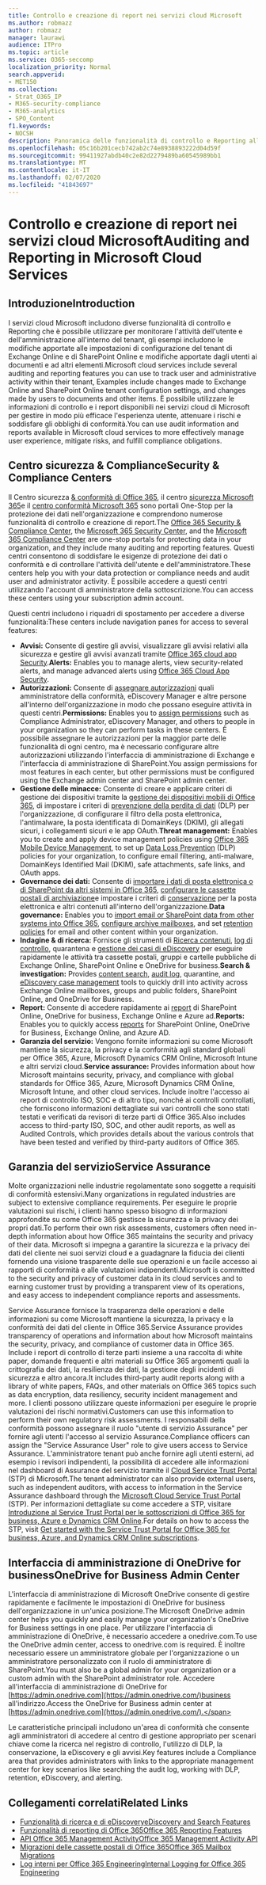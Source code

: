 ```yaml
---
title: Controllo e creazione di report nei servizi cloud Microsoft
ms.author: robmazz
author: robmazz
manager: laurawi
audience: ITPro
ms.topic: article
ms.service: O365-seccomp
localization_priority: Normal
search.appverid:
- MET150
ms.collection:
- Strat_O365_IP
- M365-security-compliance
- M365-analytics
- SPO_Content
f1.keywords:
- NOCSH
description: Panoramica delle funzionalità di controllo e Reporting all'interno di Office 365, Microsoft 365 e Service Assurance.
ms.openlocfilehash: 05c16b201cecb742ab2c74e8938893222d04d59f
ms.sourcegitcommit: 99411927abdb40c2e82d2279489ba60545989bb1
ms.translationtype: MT
ms.contentlocale: it-IT
ms.lasthandoff: 02/07/2020
ms.locfileid: "41843697"
---
```

# <a name="auditing-and-reporting-in-microsoft-cloud-services"></a><span data-ttu-id="49430-103">Controllo e creazione di report nei servizi cloud Microsoft</span><span class="sxs-lookup"><span data-stu-id="49430-103">Auditing and Reporting in Microsoft Cloud Services</span></span>

## <a name="introduction"></a><span data-ttu-id="49430-104">Introduzione</span><span class="sxs-lookup"><span data-stu-id="49430-104">Introduction</span></span>

<span data-ttu-id="49430-105">I servizi cloud Microsoft includono diverse funzionalità di controllo e Reporting che è possibile utilizzare per monitorare l'attività dell'utente e dell'amministrazione all'interno del tenant, gli esempi includono le modifiche apportate alle impostazioni di configurazione del tenant di Exchange Online e di SharePoint Online e modifiche apportate dagli utenti ai documenti e ad altri elementi.</span><span class="sxs-lookup"><span data-stu-id="49430-105">Microsoft cloud services include several auditing and reporting features you can use to track user and administrative activity within their tenant, Examples include changes made to Exchange Online and SharePoint Online tenant configuration settings, and changes made by users to documents and other items.</span></span> <span data-ttu-id="49430-106">È possibile utilizzare le informazioni di controllo e i report disponibili nei servizi cloud di Microsoft per gestire in modo più efficace l'esperienza utente, attenuare i rischi e soddisfare gli obblighi di conformità.</span><span class="sxs-lookup"><span data-stu-id="49430-106">You can use audit information and reports available in Microsoft cloud services to more effectively manage user experience, mitigate risks, and fulfill compliance obligations.</span></span>

## <a name="security--compliance-centers"></a><span data-ttu-id="49430-107">Centro sicurezza & Compliance</span><span class="sxs-lookup"><span data-stu-id="49430-107">Security & Compliance Centers</span></span>

<span data-ttu-id="49430-108">Il Centro sicurezza [& conformità di Office 365](https://protection.office.com), il centro [sicurezza Microsoft 365](https://security.microsoft.com)e il [centro conformità Microsoft 365](https://compliance.microsoft.com) sono portali One-Stop per la protezione dei dati nell'organizzazione e comprendono numerose funzionalità di controllo e creazione di report.</span><span class="sxs-lookup"><span data-stu-id="49430-108">The [Office 365 Security & Compliance Center](https://protection.office.com), the [Microsoft 365 Security Center](https://security.microsoft.com), and the [Microsoft 365 Compliance Center](https://compliance.microsoft.com) are one-stop portals for protecting data in your organization, and they include many auditing and reporting features.</span></span> <span data-ttu-id="49430-109">Questi centri consentono di soddisfare le esigenze di protezione dei dati o conformità e di controllare l'attività dell'utente e dell'amministratore.</span><span class="sxs-lookup"><span data-stu-id="49430-109">These centers help you with your data protection or compliance needs and audit user and administrator activity.</span></span> <span data-ttu-id="49430-110">È possibile accedere a questi centri utilizzando l'account di amministratore della sottoscrizione.</span><span class="sxs-lookup"><span data-stu-id="49430-110">You can access these centers using your subscription admin account.</span></span>

<span data-ttu-id="49430-111">Questi centri includono i riquadri di spostamento per accedere a diverse funzionalità:</span><span class="sxs-lookup"><span data-stu-id="49430-111">These centers include navigation panes for access to several features:</span></span>

- <span data-ttu-id="49430-112">**Avvisi:** Consente di gestire gli avvisi, visualizzare gli avvisi relativi alla sicurezza e gestire gli avvisi avanzati tramite [Office 365 cloud app Security](https://docs.microsoft.com/cloud-app-security/what-is-cloud-app-security).</span><span class="sxs-lookup"><span data-stu-id="49430-112">**Alerts:** Enables you to manage alerts, view security-related alerts, and manage advanced alerts using [Office 365 Cloud App Security](https://docs.microsoft.com/cloud-app-security/what-is-cloud-app-security).</span></span>
- <span data-ttu-id="49430-113">**Autorizzazioni:** Consente di [assegnare autorizzazioni](https://support.office.com/article/Give-users-access-to-the-Office-365-Security-Compliance-Center-2cfce2c8-20c5-47f9-afc4-24b059c1bd76) quali amministratore della conformità, eDiscovery Manager e altre persone all'interno dell'organizzazione in modo che possano eseguire attività in questi centri.</span><span class="sxs-lookup"><span data-stu-id="49430-113">**Permissions:** Enables you to [assign permissions](https://support.office.com/article/Give-users-access-to-the-Office-365-Security-Compliance-Center-2cfce2c8-20c5-47f9-afc4-24b059c1bd76) such as Compliance Administrator, eDiscovery Manager, and others to people in your organization so they can perform tasks in these centers.</span></span> <span data-ttu-id="49430-114">È possibile assegnare le autorizzazioni per la maggior parte delle funzionalità di ogni centro, ma è necessario configurare altre autorizzazioni utilizzando l'interfaccia di amministrazione di Exchange e l'interfaccia di amministrazione di SharePoint.</span><span class="sxs-lookup"><span data-stu-id="49430-114">You assign permissions for most features in each center, but other permissions must be configured using the Exchange admin center and SharePoint admin center.</span></span>
- <span data-ttu-id="49430-115">**Gestione delle minacce:** Consente di creare e applicare criteri di gestione dei dispositivi tramite la [gestione dei dispositivi mobili di Office 365](https://support.office.com/article/Overview-of-Mobile-Device-Management-for-Office-365-faa7d8e5-645d-4d59-839c-c8d4c1869e4a), di impostare i criteri di [prevenzione della perdita di dati](https://support.office.com/article/Overview-of-data-loss-prevention-policies-1966b2a7-d1e2-4d92-ab61-42efbb137f5e) (DLP) per l'organizzazione, di configurare il filtro della posta elettronica, l'antimalware, la posta identificata di DomainKeys (DKIM), gli allegati sicuri, i collegamenti sicuri e le app OAuth.</span><span class="sxs-lookup"><span data-stu-id="49430-115">**Threat management:** Enables you to create and apply device management policies using [Office 365 Mobile Device Management](https://support.office.com/article/Overview-of-Mobile-Device-Management-for-Office-365-faa7d8e5-645d-4d59-839c-c8d4c1869e4a), to set up [Data Loss Prevention](https://support.office.com/article/Overview-of-data-loss-prevention-policies-1966b2a7-d1e2-4d92-ab61-42efbb137f5e) (DLP) policies for your organization, to configure email filtering, anti-malware, DomainKeys Identified Mail (DKIM), safe attachments, safe links, and OAuth apps.</span></span>
- <span data-ttu-id="49430-116">**Governance dei dati:** Consente di [importare i dati di posta elettronica o di SharePoint da altri sistemi in Office 365](https://support.office.com/article/Import-PST-files-or-SharePoint-data-to-Office-365-ba688e0a-0fcb-4bd7-8e57-2b669564ea84), [configurare le cassette postali di archiviazione](https://support.office.com/article/Enable-archive-mailboxes-in-the-Office-365-Security-Compliance-Center-268a109e-7843-405b-bb3d-b9393b2342ce)e impostare i criteri di [conservazione](https://docs.microsoft.com/microsoft-365/compliance/retention-policies) per la posta elettronica e altri contenuti all'interno dell'organizzazione.</span><span class="sxs-lookup"><span data-stu-id="49430-116">**Data governance:** Enables you to [import email or SharePoint data from other systems into Office 365](https://support.office.com/article/Import-PST-files-or-SharePoint-data-to-Office-365-ba688e0a-0fcb-4bd7-8e57-2b669564ea84), [configure archive mailboxes](https://support.office.com/article/Enable-archive-mailboxes-in-the-Office-365-Security-Compliance-Center-268a109e-7843-405b-bb3d-b9393b2342ce), and set [retention policies](https://docs.microsoft.com/microsoft-365/compliance/retention-policies) for email and other content within your organization.</span></span>
- <span data-ttu-id="49430-117">**Indagine & di ricerca:** Fornisce gli strumenti di [Ricerca contenuti](https://support.office.com/article/Run-a-Content-Search-in-the-Office-365-Security-Compliance-Center-61852fd9-fe8a-4880-a339-cb19ed3bff4a), [log di controllo](https://support.office.com/article/Search-the-audit-log-in-the-Office-365-Security-Compliance-Center-0d4d0f35-390b-4518-800e-0c7ec95e946c), quarantena e [gestione dei casi di eDiscovery](https://support.office.com/article/Manage-eDiscovery-cases-in-the-Office-365-Security-Compliance-Center-edea80d6-20a7-40fb-b8c4-5e8c8395f6da) per eseguire rapidamente le attività tra cassette postali, gruppi e cartelle pubbliche di Exchange Online, SharePoint Online e OneDrive for business.</span><span class="sxs-lookup"><span data-stu-id="49430-117">**Search & investigation:** Provides [content search](https://support.office.com/article/Run-a-Content-Search-in-the-Office-365-Security-Compliance-Center-61852fd9-fe8a-4880-a339-cb19ed3bff4a), [audit log](https://support.office.com/article/Search-the-audit-log-in-the-Office-365-Security-Compliance-Center-0d4d0f35-390b-4518-800e-0c7ec95e946c), quarantine, and [eDiscovery case management](https://support.office.com/article/Manage-eDiscovery-cases-in-the-Office-365-Security-Compliance-Center-edea80d6-20a7-40fb-b8c4-5e8c8395f6da) tools to quickly drill into activity across Exchange Online mailboxes, groups and public folders, SharePoint Online, and OneDrive for Business.</span></span>
- <span data-ttu-id="49430-118">**Report:** Consente di accedere rapidamente ai [report](https://support.office.com/article/Reports-in-the-Office-365-Security-Compliance-Center-7acd33ce-1ec8-49fb-b625-43bac7b58c5a) di SharePoint Online, OneDrive for business, Exchange Online e Azure ad.</span><span class="sxs-lookup"><span data-stu-id="49430-118">**Reports:** Enables you to quickly access [reports](https://support.office.com/article/Reports-in-the-Office-365-Security-Compliance-Center-7acd33ce-1ec8-49fb-b625-43bac7b58c5a) for SharePoint Online, OneDrive for Business, Exchange Online, and Azure AD.</span></span>
- <span data-ttu-id="49430-119">**Garanzia del servizio:** Vengono fornite informazioni su come Microsoft mantiene la sicurezza, la privacy e la conformità agli standard globali per Office 365, Azure, Microsoft Dynamics CRM Online, Microsoft Intune e altri servizi cloud.</span><span class="sxs-lookup"><span data-stu-id="49430-119">**Service assurance:** Provides information about how Microsoft maintains security, privacy, and compliance with global standards for Office 365, Azure, Microsoft Dynamics CRM Online, Microsoft Intune, and other cloud services.</span></span> <span data-ttu-id="49430-120">Include inoltre l'accesso ai report di controllo ISO, SOC e di altro tipo, nonché ai controlli controllati, che forniscono informazioni dettagliate sui vari controlli che sono stati testati e verificati da revisori di terze parti di Office 365.</span><span class="sxs-lookup"><span data-stu-id="49430-120">Also includes access to third-party ISO, SOC, and other audit reports, as well as Audited Controls, which provides details about the various controls that have been tested and verified by third-party auditors of Office 365.</span></span>

## <a name="service-assurance"></a><span data-ttu-id="49430-121">Garanzia del servizio</span><span class="sxs-lookup"><span data-stu-id="49430-121">Service Assurance</span></span>

<span data-ttu-id="49430-122">Molte organizzazioni nelle industrie regolamentate sono soggette a requisiti di conformità estensivi.</span><span class="sxs-lookup"><span data-stu-id="49430-122">Many organizations in regulated industries are subject to extensive compliance requirements.</span></span> <span data-ttu-id="49430-123">Per eseguire le proprie valutazioni sui rischi, i clienti hanno spesso bisogno di informazioni approfondite su come Office 365 gestisce la sicurezza e la privacy dei propri dati.</span><span class="sxs-lookup"><span data-stu-id="49430-123">To perform their own risk assessments, customers often need in-depth information about how Office 365 maintains the security and privacy of their data.</span></span> <span data-ttu-id="49430-124">Microsoft si impegna a garantire la sicurezza e la privacy dei dati del cliente nei suoi servizi cloud e a guadagnare la fiducia dei clienti fornendo una visione trasparente delle sue operazioni e un facile accesso ai rapporti di conformità e alle valutazioni indipendenti.</span><span class="sxs-lookup"><span data-stu-id="49430-124">Microsoft is committed to the security and privacy of customer data in its cloud services and to earning customer trust by providing a transparent view of its operations, and easy access to independent compliance reports and assessments.</span></span>

<span data-ttu-id="49430-125">Service Assurance fornisce la trasparenza delle operazioni e delle informazioni su come Microsoft mantiene la sicurezza, la privacy e la conformità dei dati del cliente in Office 365.</span><span class="sxs-lookup"><span data-stu-id="49430-125">Service Assurance provides transparency of operations and information about how Microsoft maintains the security, privacy, and compliance of customer data in Office 365.</span></span> <span data-ttu-id="49430-126">Include i report di controllo di terze parti insieme a una raccolta di white paper, domande frequenti e altri materiali su Office 365 argomenti quali la crittografia dei dati, la resilienza dei dati, la gestione degli incidenti di sicurezza e altro ancora.</span><span class="sxs-lookup"><span data-stu-id="49430-126">It includes third-party audit reports along with a library of white papers, FAQs, and other materials on Office 365 topics such as data encryption, data resiliency, security incident management and more.</span></span> <span data-ttu-id="49430-127">I clienti possono utilizzare queste informazioni per eseguire le proprie valutazioni dei rischi normativi.</span><span class="sxs-lookup"><span data-stu-id="49430-127">Customers can use this information to perform their own regulatory risk assessments.</span></span> <span data-ttu-id="49430-128">I responsabili della conformità possono assegnare il ruolo "utente di servizio Assurance" per fornire agli utenti l'accesso al servizio Assurance.</span><span class="sxs-lookup"><span data-stu-id="49430-128">Compliance officers can assign the "Service Assurance User" role to give users access to Service Assurance.</span></span> <span data-ttu-id="49430-129">L'amministratore tenant può anche fornire agli utenti esterni, ad esempio i revisori indipendenti, la possibilità di accedere alle informazioni nel dashboard di Assurance del servizio tramite il [Cloud Service Trust Portal](https://aka.ms/STP) (STP) di Microsoft.</span><span class="sxs-lookup"><span data-stu-id="49430-129">The tenant administrator can also provide external users, such as independent auditors, with access to information in the Service Assurance dashboard through the [Microsoft Cloud Service Trust Portal](https://aka.ms/STP) (STP).</span></span> <span data-ttu-id="49430-130">Per informazioni dettagliate su come accedere a STP, visitare [Introduzione al Service Trust Portal per le sottoscrizioni di Office 365 for business, Azure e Dynamics CRM Online](https://aka.ms/STPHelp).</span><span class="sxs-lookup"><span data-stu-id="49430-130">For details on how to access the STP, visit [Get started with the Service Trust Portal for Office 365 for business, Azure, and Dynamics CRM Online subscriptions](https://aka.ms/STPHelp).</span></span>

## <a name="onedrive-for-business-admin-center"></a><span data-ttu-id="49430-131">Interfaccia di amministrazione di OneDrive for business</span><span class="sxs-lookup"><span data-stu-id="49430-131">OneDrive for Business Admin Center</span></span>

<span data-ttu-id="49430-132">L'interfaccia di amministrazione di Microsoft OneDrive consente di gestire rapidamente e facilmente le impostazioni di OneDrive for business dell'organizzazione in un'unica posizione.</span><span class="sxs-lookup"><span data-stu-id="49430-132">The Microsoft OneDrive admin center helps you quickly and easily manage your organization's OneDrive for Business settings in one place.</span></span> <span data-ttu-id="49430-133">Per utilizzare l'interfaccia di amministrazione di OneDrive, è necessario accedere a onedrive.com.</span><span class="sxs-lookup"><span data-stu-id="49430-133">To use the OneDrive admin center, access to onedrive.com is required.</span></span> <span data-ttu-id="49430-134">È inoltre necessario essere un amministratore globale per l'organizzazione o un amministratore personalizzato con il ruolo di amministratore di SharePoint.</span><span class="sxs-lookup"><span data-stu-id="49430-134">You must also be a global admin for your organization or a custom admin with the SharePoint administrator role.</span></span> <span data-ttu-id="49430-135">Accedere all'interfaccia di amministrazione di OneDrive for [https://admin.onedrive.com](https://admin.onedrive.com/)business all'indirizzo.</span><span class="sxs-lookup"><span data-stu-id="49430-135">Access the OneDrive for Business admin center at [https://admin.onedrive.com](https://admin.onedrive.com/).</span></span>

<span data-ttu-id="49430-136">Le caratteristiche principali includono un'area di conformità che consente agli amministratori di accedere al centro di gestione appropriato per scenari chiave come la ricerca nel registro di controllo, l'utilizzo di DLP, la conservazione, la eDiscovery e gli avvisi.</span><span class="sxs-lookup"><span data-stu-id="49430-136">Key features include a Compliance area that provides administrators with links to the appropriate management center for key scenarios like searching the audit log, working with DLP, retention, eDiscovery, and alerting.</span></span>

## <a name="related-links"></a><span data-ttu-id="49430-137">Collegamenti correlati</span><span class="sxs-lookup"><span data-stu-id="49430-137">Related Links</span></span>

- [<span data-ttu-id="49430-138">Funzionalità di ricerca e di eDiscovery</span><span class="sxs-lookup"><span data-stu-id="49430-138">eDiscovery and Search Features</span></span>](office-365-ediscovery-and-search-features.md)
- [<span data-ttu-id="49430-139">Funzionalità di reporting di Office 365</span><span class="sxs-lookup"><span data-stu-id="49430-139">Office 365 Reporting Features</span></span>](office-365-reporting-features.md)
- [<span data-ttu-id="49430-140">API Office 365 Management Activity</span><span class="sxs-lookup"><span data-stu-id="49430-140">Office 365 Management Activity API</span></span>](office-365-management-activity-api.md)
- [<span data-ttu-id="49430-141">Migrazioni delle cassette postali di Office 365</span><span class="sxs-lookup"><span data-stu-id="49430-141">Office 365 Mailbox Migrations</span></span>](office-365-mailbox-migrations.md)
- [<span data-ttu-id="49430-142">Log interni per Office 365 Engineering</span><span class="sxs-lookup"><span data-stu-id="49430-142">Internal Logging for Office 365 Engineering</span></span>](office-365-internal-logging.md)